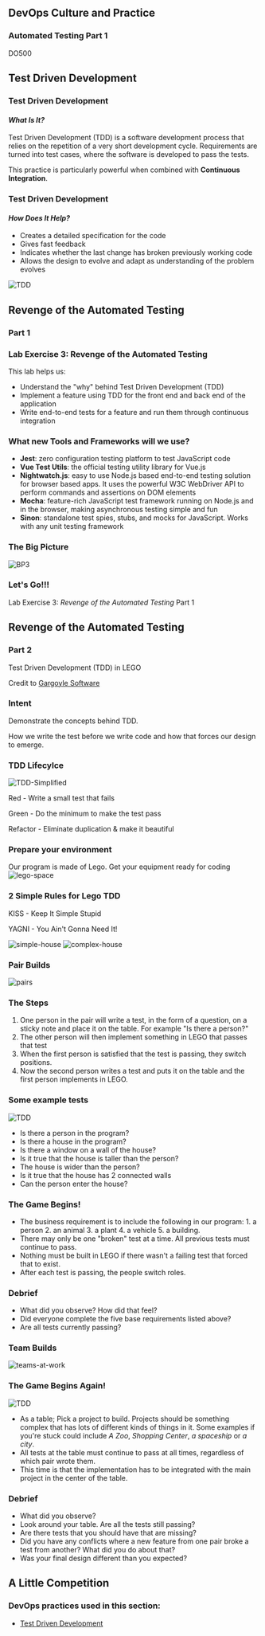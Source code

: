 <!-- .slide: data-background-image="images/RH_NewBrand_Background.png" -->
## DevOps Culture and Practice <!-- {_class="course-title"} -->
### Automated Testing Part 1 <!-- {_class="title-color"} -->
DO500 <!-- {_class="title-color"} -->



<!-- .slide: id="tdd" -->
## Test Driven Development



### Test Driven Development
#### _What Is It?_
Test Driven Development (TDD) is a software development process that relies on
the repetition of a very short development cycle.
Requirements are turned into test cases, where the software is developed to pass
the tests.

This practice is particularly powerful when combined with
**Continuous Integration**.



### Test Driven Development
#### _How Does It Help?_
* Creates a detailed specification for the code
* Gives fast feedback
* Indicates whether the last change has broken previously working code
* Allows the design to evolve and adapt as understanding of the problem evolves



![TDD](images/tdd/TDD_Lifecycle.png)



<!-- .slide: id="revenge-automated-testing" -->
## Revenge of the Automated Testing
### Part 1



### Lab Exercise 3: Revenge of the Automated Testing
This lab helps us:
* Understand the "why" behind Test Driven Development (TDD)
* Implement a feature using TDD for the front end and back end of the application
* Write end-to-end tests for a feature and run them through continuous integration



### What new Tools and Frameworks will we use?
* **Jest**: zero configuration testing platform to test JavaScript code
* **Vue Test Utils**: the official testing utility library for Vue.js
* **Nightwatch.js**: easy to use Node.js based end-to-end testing solution for
browser based apps. It uses the powerful W3C WebDriver API to perform commands
and assertions on DOM elements
* **Mocha**: feature-rich JavaScript test framework running on Node.js and in
the browser, making asynchronous testing simple and fun
* **Sinon**: standalone test spies, stubs, and mocks for JavaScript. Works with
any unit testing framework



### The Big Picture
![BP3](images/tdd/bp-3-revenge-automated-testing.jpg)



### Let's Go!!!
Lab Exercise 3: _Revenge of the Automated Testing_
Part 1



<!-- .slide: id="revenge-automated-testing-part-2" -->
## Revenge of the Automated Testing
### Part 2
Test Driven Development (TDD) in LEGO

Credit to [Gargoyle Software](http://www.gargoylesoftware.com/ex/lego_tdd)



### Intent
Demonstrate the concepts behind TDD.

How we write the test before we write code and how that forces our design to emerge.



### TDD Lifecylce
![TDD-Simplified](https://i0.wp.com/s3.amazonaws.com/production-wordpress-assets/blog/wp-content/uploads/2017/04/11100523/TDD.jpg?zoom=2&fit=400%2C237&ssl=1)

Red - Write a small test that fails <!-- {_class="fragment"  data-fragment-index="1"} -->

Green - Do the minimum to make the test pass <!-- {_class="fragment"  data-fragment-index="2"} -->

Refactor - Eliminate duplication & make it beautiful <!-- {_class="fragment"  data-fragment-index="3"} -->



### Prepare your environment
Our program is made of Lego. Get your equipment ready for coding
![lego-space](https://media.gizmodo.co.uk/wp-content/uploads/2018/09/lego-620x349.jpg)



### 2 Simple Rules for Lego TDD
KISS - Keep It Simple Stupid  <!-- {_class="fragment"  data-fragment-index="1"} -->

YAGNI - You Ain't Gonna Need It!  <!-- {_class="fragment"  data-fragment-index="2"} -->

![simple-house](images/Simple-Lego-home.jpg)  <!-- {_class="fragment"  data-fragment-index="1" style="height:250px"} -->
![complex-house](http://www.abc.net.au/news/image/7370406-3x2-940x627.jpg)  <!-- {_class="fragment" style="height:250px"  data-fragment-index="2"} -->



### Pair Builds
![pairs](https://i.ebayimg.com/images/g/pfgAAOSw3NtbJ57f/s-l1600.jpg) <!-- {_class="" style="height:450px"} -->



### The Steps
1. One person in the pair will write a test, in the form of a question, on a sticky note and place it on the table. For example "Is there a person?" <!-- {_class="fragment"  data-fragment-index="1"} -->
2. The other person will then implement something in LEGO that passes that test<!-- {_class="fragment"  data-fragment-index="2"} -->
3. When the first person is satisfied that the test is passing, they switch positions.<!-- {_class="fragment"  data-fragment-index="3"} -->
4. Now the second person writes a test and puts it on the table and the first person implements in LEGO. <!-- {_class="fragment"  data-fragment-index="4"} -->



### Some example tests

![TDD](images/tdd/lego-tdd-1.jpg) <!-- {_class="inline-image"} -->
- Is there a person in the program?
- Is there a house in the program? <!-- {_class="fragment"  data-fragment-index="1"} -->
- Is there a window on a wall of the house?<!-- {_class="fragment"  data-fragment-index="2"} -->
- Is it true that the house is taller than the person? <!-- {_class="fragment"  data-fragment-index="3"} -->
- The house is wider than the person? <!-- {_class="fragment"  data-fragment-index="3"} -->
- Is it true that the house has 2 connected walls <!-- {_class="fragment"  data-fragment-index="4"} -->
- Can the person enter the house? <!-- {_class="fragment"  data-fragment-index="5"} -->



### The Game Begins!

 - The business requirement is to include the following in our program:
       1. a person
       2. an animal
       3. a plant
       4. a vehicle
       5. a building.
 - There may only be one "broken" test at a time. All previous tests must continue to pass.  <!-- {_class="fragment"  data-fragment-index="1"} -->
 - Nothing must be built in LEGO if there wasn't a failing test that forced that to exist. <!-- {_class="fragment"  data-fragment-index="2"} -->
 - After each test is passing, the people switch roles. <!-- {_class="fragment"  data-fragment-index="4"} -->



### Debrief
<!-- speaker info
Sometimes people will build something new that breaks an existing test and they either won't have noticed or won't have cared. If this is the case then discuss why tests must always be passing.

Generally not everyone will have done this. They'll be so busy creating interesting requirements that they don't have time to build the five things that the customer actually asked for. Discuss this.

Have each pair demo two or three of their features. Have them read out the test first and then point out how that was implemented in their model. Stress the fact that if there isn't a test for a given feature, we don't care about it.
Many times people will have built cool things that they didn't have tests for. We stress again that in TDD, we don't build anything until the test has forced us to do that.

 -->
 - What did you observe? How did that feel?
 - Did everyone complete the five base requirements listed above?
 - Are all tests currently passing?



### Team Builds
![teams-at-work](https://www.businessdevelopmentcompany.co.nz/wp-content/uploads/2017/07/Being-a-team-member-768x510.jpg)



### The Game Begins Again!

![TDD](images/tdd/lego-tdd-2.png) <!-- {_class="inline-image" style="height:500px"} -->
 - As a table; Pick a project to build. Projects should be something complex that has lots of different kinds of things in it. Some examples if you're stuck could include _A Zoo_, _Shopping Center_, _a spaceship_ or _a city_.
 - All tests at the table must continue to pass at all times, regardless of which pair wrote them.  <!-- {_class="fragment"  data-fragment-index="1"} -->
 - This time is that the implementation has to be integrated with the main project in the center of the table. <!-- {_class="fragment"  data-fragment-index="2"} -->



### Debrief

<!-- Speaker notes

What did you observe?
A wide open question like this will often bring out observations we didn't anticipate.
Look around your table. Are all the tests still passing? If not, discuss.
Often people will now realize that something is broken and they hadn't noticed. This can lead into a discussion of continuous integration servers.
Are there tests that you should have that are missing?
Once a team built a zoo and then didn't complete the fencing around the lion enclosure. Perhaps they'd needed a test to ensure the lions couldn't get out to eat all the other animals.
Did you have any conflicts where a new feature from one pair broke a test from another? What did you do about that?
Was your final design different than you expected? Discuss.
 -->
 - What did you observe?
 - Look around your table. Are all the tests still passing?
 - Are there tests that you should have that are missing?
 - Did you have any conflicts where a new feature from one pair broke a test from another? What did you do about that?
 - Was your final design different than you expected?



## A Little Competition



<!-- .slide: data-background-image="images/chef-background.png", class="white-style" -->
### DevOps practices used in this section:
- [Test Driven Development](https://openpracticelibrary.com/practice/test-driven-development/)
